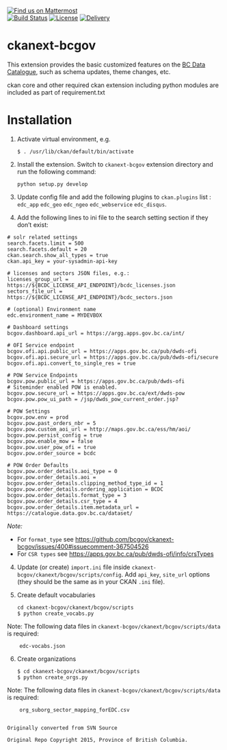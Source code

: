 [![Find us on Mattermost](https://img.shields.io/badge/Find%20updates%20on-Mattermost-lightblue.svg?style=popout&logo=appveyor)](https://chat.apps.gov.bc.ca/bcdc)</br>
[![Build Status](https://cis.data.gov.bc.ca/buildStatus/icon?job=bcdc/caddi)](https://cis.data.gov.bc.ca/job/bcdc/job/caddi/)
[![License](https://img.shields.io/badge/license-AGPL-blue.svg)](https://raw.githubusercontent.com/bcgov/ckanext-bcgov/master/license)
[![Delivery](https://assets.bcdevexchange.org/images/badges/delivery.svg)](https://github.com/BCDevExchange/docs/blob/master/discussion/projectstates.md)


ckanext-bcgov
=============

This extension provides the basic customized features on the [BC Data Catalogue](http://catalogue.data.gov.bc.ca), such as schema updates, theme changes, etc.

ckan core and other required ckan extension including python modules are included as part of requirement.txt

Installation
============

1.  Activate virtual environment, e.g.

        $ . /usr/lib/ckan/default/bin/activate

2.  Install the extension. Switch to `ckanext-bcgov` extension directory and run the following command:

        python setup.py develop


3.  Update config file and add the following plugins to `ckan.plugins` list : `edc_app` `edc_geo` `edc_ngeo` `edc_webservice` `edc_disqus`.

4.  Add the following lines to ini file to the search setting section if they don’t exist:

```
# solr related settings
search.facets.limit = 500
search.facets.default = 20
ckan.search.show_all_types = true
ckan.api_key = your-sysadmin-api-key

# licenses and sectors JSON files, e.g.:
licenses_group_url = https://${BCDC_LICENSE_API_ENDPOINT}/bcdc_licenses.json
sectors_file_url = https://${BCDC_LICENSE_API_ENDPOINT}/bcdc_sectors.json

# (optional) Environment name
edc.environment_name = MYDEVBOX

# Dashboard settings
bcgov.dashboard.api_url = https://argg.apps.gov.bc.ca/int/

# OFI Service endpoint
bcgov.ofi.api.public_url = https://apps.gov.bc.ca/pub/dwds-ofi
bcgov.ofi.api.secure_url = https://apps.gov.bc.ca/pub/dwds-ofi/secure
bcgov.ofi.api.convert_to_single_res = true

# POW Service Endpoints
bcgov.pow.public_url = https://apps.gov.bc.ca/pub/dwds-ofi
# Siteminder enabled POW is enabled.
bcgov.pow.secure_url = https://apps.gov.bc.ca/ext/dwds-pow
bcgov.pow.pow_ui_path = /jsp/dwds_pow_current_order.jsp?

# POW Settings
bcgov.pow.env = prod
bcgov.pow.past_orders_nbr = 5
bcgov.pow.custom_aoi_url = http://maps.gov.bc.ca/ess/hm/aoi/
bcgov.pow.persist_config = true
bcgov.pow.enable_mow = false
bcgov.pow.user_pow_ofi = true
bcgov.pow.order_source = bcdc

# POW Order Defaults
bcgov.pow.order_details.aoi_type = 0
bcgov.pow.order_details.aoi =
bcgov.pow.order_details.clipping_method_type_id = 1
bcgov.pow.order_details.ordering_application = BCDC
bcgov.pow.order_details.format_type = 3
bcgov.pow.order_details.csr_type = 4
bcgov.pow.order_details.item.metadata_url = https://catalogue.data.gov.bc.ca/dataset/

```

_Note:_
* For `format_type` see https://github.com/bcgov/ckanext-bcgov/issues/400#issuecomment-367504526
* For `CSR types` see https://apps.gov.bc.ca/pub/dwds-ofi/info/crsTypes


4.  Update (or create) `import.ini` file inside `ckanext-bcgov/ckanext/bcgov/scripts/config`. Add `api_key`, `site_url` options (they should be the same as in your CKAN `.ini` file).

5.  Create default vocabularies

        cd ckanext-bcgov/ckanext/bcgov/scripts
        $ python create_vocabs.py

   Note: The following data files in `ckanext-bcgov/ckanext/bcgov/scripts/data` is required:

        edc-vocabs.json

6.  Create organizations

        $ cd ckanext-bcgov/ckanext/bcgov/scripts
        $ python create_orgs.py

   Note: The following data files in `ckanext-bcgov/ckanext/bcgov/scripts/data` is required:

        org_suborg_sector_mapping_forEDC.csv


    Originally converted from SVN Source

    Original Repo Copyright 2015, Province of British Columbia.
